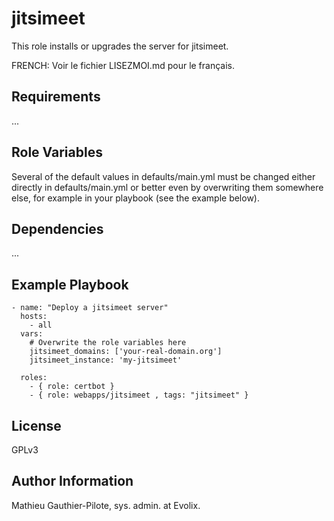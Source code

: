 jitsimeet
=====

This role installs or upgrades the server for jitsimeet. 

FRENCH: Voir le fichier LISEZMOI.md pour le français.

Requirements
------------

...

Role Variables
--------------

Several of the default values in defaults/main.yml must be changed either directly in defaults/main.yml or better even by overwriting them somewhere else, for example in your playbook (see the example below).

Dependencies
------------

...

Example Playbook
----------------

```
- name: "Deploy a jitsimeet server"
  hosts: 
    - all
  vars:
    # Overwrite the role variables here
    jitsimeet_domains: ['your-real-domain.org']
    jitsimeet_instance: 'my-jitsimeet'

  roles:
    - { role: certbot }
    - { role: webapps/jitsimeet , tags: "jitsimeet" }
```

License
-------

GPLv3

Author Information
------------------

Mathieu Gauthier-Pilote, sys. admin. at Evolix.
